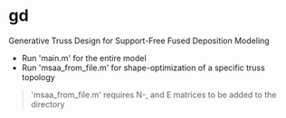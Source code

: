 # gd
Generative Truss Design for Support-Free Fused Deposition Modeling
* Run 'main.m' for the entire model 
* Run 'msaa_from_file.m' for shape-optimization of a specific truss topology
> 'msaa_from_file.m' requires N-, and E matrices to be added to the directory

